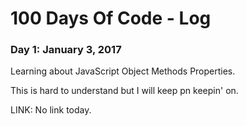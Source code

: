 # 100 Days Of Code - Log

### Day 1: January 3, 2017

Learning about JavaScript Object Methods Properties.

This is hard to understand but I will keep pn keepin' on.

LINK: No link today.
